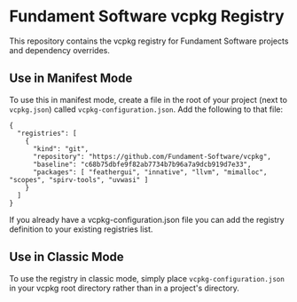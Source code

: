 # Fundament Software vcpkg Registry
This repository contains the vcpkg registry for Fundament Software projects and dependency overrides.

## Use in Manifest Mode
To use this in manifest mode, create a file in the root of your project (next to `vcpkg.json`) called `vcpkg-configuration.json`. Add the following to that file:

    {
      "registries": [
        {
          "kind": "git",
          "repository": "https://github.com/Fundament-Software/vcpkg",
          "baseline": "c68b75dbfe9f82ab7734b7b96a7a9dcb919d7e33",
          "packages": [ "feathergui", "innative", "llvm", "mimalloc", "scopes", "spirv-tools", "uvwasi" ]
        }
      ]
    }

If you already have a vcpkg-configuration.json file you can add the registry definition to your existing registries list.

## Use in Classic Mode
To use the registry in classic mode, simply place `vcpkg-configuration.json` in your vcpkg root directory rather than in a project's directory.

